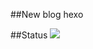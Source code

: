 ##New blog
hexo

##Status
[![](https://travis-ci.org/fitzlee/blog.svg?branch=master)](https://travis-ci.org/fitzlee/blog)
